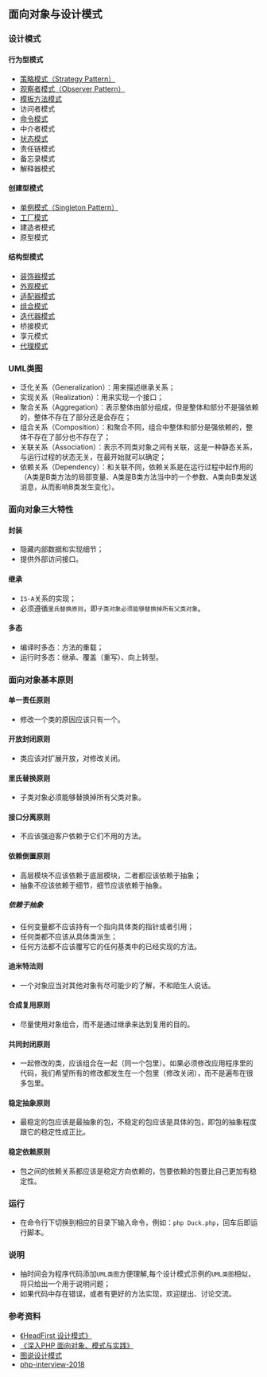 ## 面向对象与设计模式

### 设计模式
#### 行为型模式
* <a href="https://github.com/hhe0/design-pattern/tree/master/strategy-pattern">策略模式（Strategy Pattern）</a>
* <a href="https://github.com/hhe0/design-pattern/tree/master/observer-pattern">观察者模式（Observer Pattern）</a>
* <a href="https://github.com/hhe0/design-pattern/tree/master/template-pattern">模板方法模式</a>
* 访问者模式
* <a href="https://github.com/hhe0/design-pattern/tree/master/command-pattern">命令模式</a>
* 中介者模式
* <a href="https://github.com/hhe0/design-pattern/tree/master/status-pattern">状态模式</a>
* 责任链模式
* 备忘录模式
* 解释器模式

#### 创建型模式
* <a href="https://github.com/hhe0/design-pattern/tree/master/singleton-pattern">单例模式（Singleton Pattern）</a>
* <a href="https://github.com/hhe0/design-pattern/tree/master/factory-pattern">工厂模式</a>
* 建造者模式
* 原型模式

#### 结构型模式
* <a href="https://github.com/hhe0/design-pattern/tree/master/decorator-pattern">装饰器模式</a>
* <a href="https://github.com/hhe0/design-pattern/tree/master/facade-pattern">外观模式</a>
* <a href="https://github.com/hhe0/design-pattern/tree/master/adapter-pattern">适配器模式</a>
* <a href="https://github.com/hhe0/design-pattern/tree/master/composite-pattern">组合模式</a>
* <a href="https://github.com/hhe0/design-pattern/tree/master/iterator-pattern">迭代器模式</a>
* 桥接模式
* 享元模式
* <a href="https://github.com/hhe0/design-pattern/tree/master/proxy-pattern">代理模式</a>

### UML类图
* 泛化关系（Generalization）：用来描述继承关系；
* 实现关系（Realization）：用来实现一个接口；
* 聚合关系（Aggregation）：表示整体由部分组成，但是整体和部分不是强依赖的，整体不存在了部分还是会存在；
* 组合关系（Composition）：和聚合不同，组合中整体和部分是强依赖的，整体不存在了部分也不存在了；
* 关联关系（Association）：表示不同类对象之间有关联，这是一种静态关系，与运行过程的状态无关，在最开始就可以确定；
* 依赖关系（Dependency）：和关联不同，依赖关系是在运行过程中起作用的（A类是B类方法的局部变量、A类是B类方法当中的一个参数、A类向B类发送消息，从而影响B类发生变化）。

### 面向对象三大特性
#### 封装
* 隐藏内部数据和实现细节；
* 提供外部访问接口。
 
#### 继承
* `IS-A`关系的实现；
* 必须遵循`里氏替换原则`，即`子类对象必须能够替换掉所有父类对象`。

#### 多态
* 编译时多态：方法的重载；
* 运行时多态：继承、覆盖（重写）、向上转型。

### 面向对象基本原则
#### 单一责任原则
* 修改一个类的原因应该只有一个。

#### 开放封闭原则
* 类应该对扩展开放，对修改关闭。

#### 里氏替换原则
* 子类对象必须能够替换掉所有父类对象。

#### 接口分离原则
* 不应该强迫客户依赖于它们不用的方法。

#### 依赖倒置原则
* 高层模块不应该依赖于底层模块，二者都应该依赖于抽象；
* 抽象不应该依赖于细节，细节应该依赖于抽象。

##### 依赖于抽象
* 任何变量都不应该持有一个指向具体类的指针或者引用；
* 任何类都不应该从具体类派生；
* 任何方法都不应该覆写它的任何基类中的已经实现的方法。

#### 迪米特法则
* 一个对象应当对其他对象有尽可能少的了解，不和陌生人说话。

#### 合成复用原则
* 尽量使用对象组合，而不是通过继承来达到复用的目的。

#### 共同封闭原则
* 一起修改的类，应该组合在一起（同一个包里）。如果必须修改应用程序里的代码，我们希望所有的修改都发生在一个包里（修改关闭），而不是遍布在很多包里。

#### 稳定抽象原则
* 最稳定的包应该是最抽象的包，不稳定的包应该是具体的包，即包的抽象程度跟它的稳定性成正比。

#### 稳定依赖原则
* 包之间的依赖关系都应该是稳定方向依赖的，包要依赖的包要比自己更加有稳定性。

### 运行
* 在命令行下切换到相应的目录下输入命令，例如：`php Duck.php`，回车后即运行脚本。

### 说明
* 抽时间会为程序代码添加`UML类图`方便理解,每个设计模式示例的`UML类图`相似，将只给出一个用于说明问题；
* 如果代码中存在错误，或者有更好的方法实现，欢迎提出、讨论交流。

### 参考资料
* <a href="https://book.douban.com/subject/6559267/">《HeadFirst 设计模式》</a>
* <a href="https://book.douban.com/subject/2243615/">《深入PHP 面向对象、模式与实践》</a>
* <a href="https://design-patterns.readthedocs.io/zh_CN/latest/index.html">图说设计模式</a>
* <a href="https://github.com/sushengbuhuo/php-interview-2018">php-interview-2018</a>
